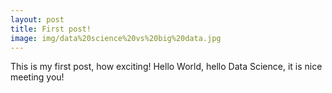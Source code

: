 ```yaml
---
layout: post
title: First post!
image: img/data%20science%20vs%20big%20data.jpg
---
```


This is my first post, how exciting!
Hello World, hello Data Science, it is nice meeting you!
